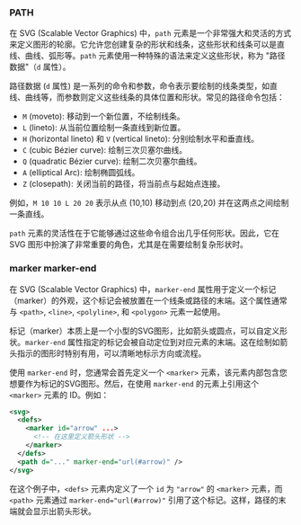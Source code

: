 ### PATH
在 SVG (Scalable Vector Graphics) 中，`path` 元素是一个非常强大和灵活的方式来定义图形的轮廓。它允许您创建复杂的形状和线条，这些形状和线条可以是直线、曲线、弧形等。`path` 元素使用一种特殊的语法来定义这些形状，称为 "路径数据"（`d` 属性）。

路径数据 (`d` 属性) 是一系列的命令和参数，命令表示要绘制的线条类型，如直线、曲线等，而参数则定义这些线条的具体位置和形状。常见的路径命令包括：

- `M` (moveto): 移动到一个新位置，不绘制线条。
- `L` (lineto): 从当前位置绘制一条直线到新位置。
- `H` (horizontal lineto) 和 `V` (vertical lineto): 分别绘制水平和垂直线。
- `C` (cubic Bézier curve): 绘制三次贝塞尔曲线。
- `Q` (quadratic Bézier curve): 绘制二次贝塞尔曲线。
- `A` (elliptical Arc): 绘制椭圆弧线。
- `Z` (closepath): 关闭当前的路径，将当前点与起始点连接。

例如，`M 10 10 L 20 20` 表示从点 (10,10) 移动到点 (20,20) 并在这两点之间绘制一条直线。

`path` 元素的灵活性在于它能够通过这些命令组合出几乎任何形状。因此，它在 SVG 图形中扮演了非常重要的角色，尤其是在需要绘制复杂形状时。
### marker marker-end
在 SVG (Scalable Vector Graphics) 中，`marker-end` 属性用于定义一个标记（marker）的外观，这个标记会被放置在一个线条或路径的末端。这个属性通常与 `<path>`, `<line>`, `<polyline>`, 和 `<polygon>` 元素一起使用。

标记（marker）本质上是一个小型的SVG图形，比如箭头或圆点，可以自定义形状。`marker-end` 属性指定的标记会被自动定位到对应元素的末端。这在绘制如箭头指示的图形时特别有用，可以清晰地标示方向或流程。

使用 `marker-end` 时，您通常会首先定义一个 `<marker>` 元素，该元素内部包含您想要作为标记的SVG图形。然后，在使用 `marker-end` 的元素上引用这个 `<marker>` 元素的 ID。例如：

```xml
<svg>
  <defs>
    <marker id="arrow" ...>
      <!-- 在这里定义箭头形状 -->
    </marker>
  </defs>
  <path d="..." marker-end="url(#arrow)" />
</svg>
```

在这个例子中，`<defs>` 元素内定义了一个 `id` 为 `"arrow"` 的 `<marker>` 元素，而 `<path>` 元素通过 `marker-end="url(#arrow)"` 引用了这个标记。这样，路径的末端就会显示出箭头形状。